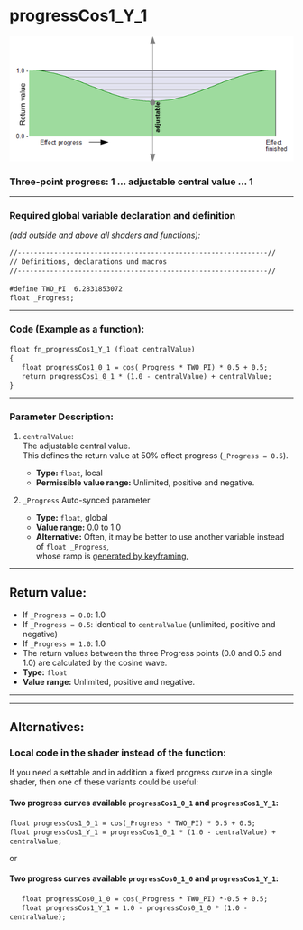 # progressCos1_Y_1  
![](images/progressCos1_Y_1.png)  
### Three-point progress: 1 ...  adjustable central value  ... 1  
  
  ---
    
### Required global variable declaration and definition 
*(add outside and above all shaders and functions):*
```` Code
//--------------------------------------------------------------//
// Definitions, declarations und macros
//--------------------------------------------------------------//

#define TWO_PI  6.2831853072
float _Progress;
````
---
  
### Code (Example as a function):  
```` Code
float fn_progressCos1_Y_1 (float centralValue)
{
   float progressCos1_0_1 = cos(_Progress * TWO_PI) * 0.5 + 0.5;
   return progressCos1_0_1 * (1.0 - centralValue) + centralValue;
}
````
---
  
### Parameter Description:
  
1. `centralValue`:  
   The adjustable central value.  
   This defines the return value at 50% effect progress  (`_Progress = 0.5`).  
   - **Type:** `float`, local   
   - **Permissible value range:** Unlimited, positive and negative.  
   
2. `_Progress`
   Auto-synced parameter
   - **Type:** `float`, global  
   - **Value range:** 0.0 to 1.0
   - **Alternative:** Often, it may be better to use another variable instead of `float _Progress`,  
      whose ramp is [generated by keyframing.](../../Basics/Variables_etc/Auto_synced/_Progress.md)
  
---
  
## Return value:
   - If `_Progress = 0.0`: 1.0  
   - If `_Progress = 0.5`: identical to `centralValue` (unlimited, positive and negative)  
   - If `_Progress = 1.0`: 1.0
   - The return values between the three Progress points (0.0 and 0.5 and 1.0) are calculated by the cosine wave.
   - **Type:** `float`   
   - **Value range:** Unlimited, positive and negative.  

---
---

## Alternatives:

### Local code in the shader instead of the function:  
If you need a settable and in addition a fixed progress curve in a single shader, then one of these variants could be useful:

#### Two progress curves available `progressCos1_0_1` and `progressCos1_Y_1`:
```` Code
float progressCos1_0_1 = cos(_Progress * TWO_PI) * 0.5 + 0.5;
float progressCos1_Y_1 = progressCos1_0_1 * (1.0 - centralValue) + centralValue;
````
  
  or
  
#### Two progress curves available `progressCos0_1_0` and `progressCos1_Y_1`:

```` Code
   float progressCos0_1_0 = cos(_Progress * TWO_PI) *-0.5 + 0.5;
   float progressCos1_Y_1 = 1.0 - progressCos0_1_0 * (1.0 - centralValue);
````
